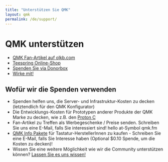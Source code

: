 ```yaml
---
title: "Unterstützen Sie QMK"
layout: qmk
permalink: /de/support/
---
```


# QMK unterstützen

* [QMK Fan-Artikel auf olkb.com](https://olkb.com/parts)
* [Teespring Online-Shop](https://teespring.com/de/stores/qmk)
* [Spenden Sie via Donorbox](https://donorbox.org/qmk)
* [Wirke mit!](https://github.com/qmk/qmk_firmware/issues)

## Wofür wir die Spenden verwenden

* Spenden helfen uns, die Server- und Infrastruktur-Kosten zu decken (letztendlich für den QMK Konfigurator)
* Die Entwicklungs-Kosten für Prototypen anderer Produkte der QMK Marke zu decken, wie z.B. den [Proton C](https://qmk.fm/proton-c)
* Fan-Artikel zu Treffen als Werbegeschenke / Preise senden. Schreiben Sie uns eine E-Mail, falls Sie interessiert sind! hello at-Symbol qmk.fm
* [QMK Info Pakete](https://i.imgur.com/EoXgApN.png) für Tastatur-HerstellerInnen zu kaufen - Schreiben Sie eine E-Mail, falls Sie Interesse haben (Optional $0.10 Spende, um die Kosten zu decken)!
* Wissen Sie eine weitere Möglichkeit wie wir die Community unterstützen können? [Lassen Sie es uns wissen!](https://github.com/qmk/qmk.fm/issues)
